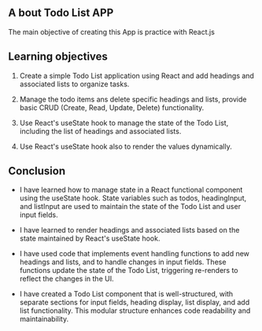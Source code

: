 ## A bout Todo List APP
The main objective of creating this App is practice with React.js

## Learning objectives
1. Create a simple Todo List application using React and add headings and     associated lists to organize tasks.

2. Manage the todo items ans delete specific headings and lists, provide basic CRUD (Create, Read, Update, Delete) functionality.

3. Use React's useState hook to manage the state of the Todo List, including the list of headings and associated lists.

4. Use React's useState hook also to render the values dynamically.

## Conclusion

- I have learned how to manage state in a React functional component using the useState hook. State variables such as todos, headingInput, and listInput are used to maintain the state of the Todo List and user input fields.

- I have learned to render headings and associated lists based on the state maintained by React's useState hook.

- I have used code that implements event handling functions to add new headings and lists, and to handle changes in input fields. These functions update the state of the Todo List, triggering re-renders to reflect the changes in the UI.

- I have created a Todo List component that is well-structured, with separate sections for input fields, heading display, list display, and add list functionality. This modular structure enhances code readability and maintainability.